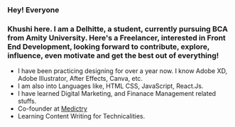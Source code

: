 ### Hey! Everyone 
### Khushi here. I am a Delhitte, a student, currently pursuing BCA from Amity University. Here's a Freelancer, interested in Front End Development, looking forward to contribute, explore, influence, even motivate  and get the best out of everything!
- I have been practicing designing for over a year now. I know Adobe XD, Adobe Illustrator, After Effects, Canva, etc. 
- I am also into Languages like, HTML CSS, JavaScript, React.Js.
- I have learned Digital Marketing, and Finanace Management related stuffs.
- Co-founder at [Medictry](https://github.com/Medictry)
- Learning Content Writing for Technicalities. 
<!---
khugitshii/khugitshii is a ✨ special ✨ repository because its `README.md` (this file) appears on your GitHub profile.
You can click the Preview link to take a look at your changes.
--->
